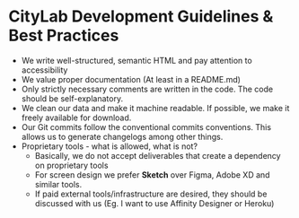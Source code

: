 # CityLab Development Guidelines & Best Practices
- We write well-structured, semantic HTML and pay attention to accessibility
- We value proper documentation (At least in a README.md)
- Only strictly necessary comments are written in the code. The code should be self-explanatory.
- We clean our data and make it machine readable. If possible, we make it freely available for download.
- Our Git commits follow the conventional commits conventions. This allows us to generate changelogs among other things.
- Proprietary tools - what is allowed, what is not?
    - Basically, we do not accept deliverables that create a dependency on proprietary tools
    - For screen design we prefer **Sketch** over Figma, Adobe XD and similar tools.
    - If paid external tools/infrastructure are desired, they should be discussed with us (Eg. I want to use Affinity Designer or Heroku)
